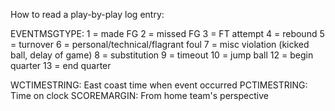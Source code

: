 How to read a play-by-play log entry:

EVENTMSGTYPE:
1 = made FG
2 = missed FG
3 = FT attempt
4 = rebound
5 = turnover
6 = personal/technical/flagrant foul
7 = misc violation (kicked ball, delay of game)
8 = substitution
9 = timeout
10 = jump ball
12 = begin quarter
13 = end quarter

WCTIMESTRING: East coast time when event occurred
PCTIMESTRING: Time on clock
SCOREMARGIN: From home team's perspective